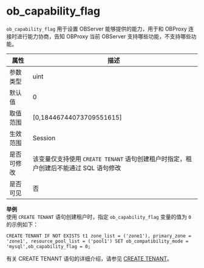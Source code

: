 ob_capability_flag 
=======================================

`ob_capability_flag` 用于设置 OBServer 能够提供的能力，用于和 OBProxy 连接时进行能力协商，告知 OBProxy 当前 OBServer 支持哪些功能，不支持哪些功能。


| **属性** |           **描述**           |
|--------|----------------------------|
| 参数类型   | uint                       |
| 默认值    | 0                          |
| 取值范围   | \[0,18446744073709551615\] |
| 生效范围   | Session                    |
| 是否可修改  |该变量仅支持使用 `CREATE TENANT` 语句创建租户时指定，租户创建后不能通过 SQL 语句修改                          |
| 是否可见   | 否                |

**举例**  
使用 `CREATE TENANT` 语句创建租户时，指定 `ob_capability_flag` 变量的值为 `0` 的示例如下：



    CREATE TENANT IF NOT EXISTS t1 zone_list = ('zone1'), primary_zone = 'zone1', resource_pool_list = ('pool1') SET ob_compatibility_mode = 'mysql',ob_capability_flag = 0;

有关 CREATE TENANT 语句的详细介绍，请参见 [CREATE TENANT](../../1000.sql-reference/500.sql-statement/2100.sql-statements-create-tenant.md)。
